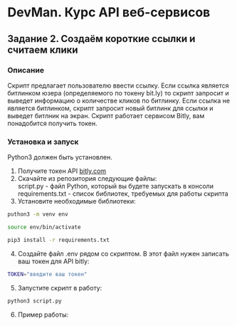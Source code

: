 # DevMan. Курс API веб-сервисов
## Задание 2. Создаём короткие ссылки и считаем клики
### Описание
Скрипт предлагает пользователю ввести ссылку. Если ссылка является битлинком юзера (определяемого по токену bit.ly) то скрипт запросит и выведет информацию о количестве кликов по битлинку.
Если ссылка не является битлинком, скрипт запросит новый битлинк для ссылки и выведет битлник на экран. Скрипт работает сервисом Bitly, вам понадобится получить токен.
### Установка и запуск
Python3 должен быть установлен.
1. Получите токен API [bitly.com](https://app.bitly.com/Bo165B30w0B/onboard)
2. Скачайте из репозитория следующие файлы:  
script.py - файл Python, который вы будете запускать в консоли  
requirements.txt - список библиотек, требуемых для работы скрипта
3. Установите необходимые библиотеки:
```bash
puthon3 -m venv env 
```
```bash
source env/bin/activate
```
```bash
pip3 install -r requirements.txt
```
4. Создайте файл .env рядом со скриптом. В этот файл нужен записать ваш токен для API bitly:  
```bash 
TOKEN="введите ваш токен"
```
5. Запустите скрипт в работу:
```bash
python3 script.py 
```
6. Пример работы:
